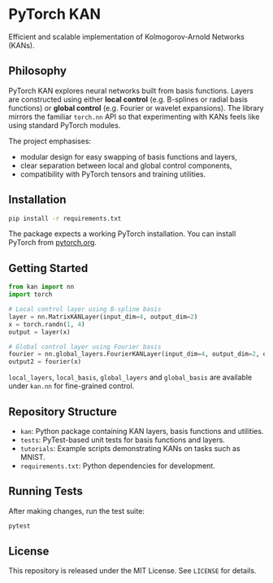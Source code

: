 # PyTorch KAN

Efficient and scalable implementation of Kolmogorov-Arnold Networks (KANs).

## Philosophy

PyTorch KAN explores neural networks built from basis functions.  Layers are
constructed using either **local control** (e.g. B-splines or radial basis
functions) or **global control** (e.g. Fourier or wavelet expansions).  The
library mirrors the familiar `torch.nn` API so that experimenting with KANs
feels like using standard PyTorch modules.

The project emphasises:

- modular design for easy swapping of basis functions and layers,
- clear separation between local and global control components,
- compatibility with PyTorch tensors and training utilities.

## Installation

```bash
pip install -r requirements.txt
```

The package expects a working PyTorch installation.  You can install PyTorch
from [pytorch.org](https://pytorch.org/).

## Getting Started

```python
from kan import nn
import torch

# Local control layer using B-spline basis
layer = nn.MatrixKANLayer(input_dim=4, output_dim=2)
x = torch.randn(1, 4)
output = layer(x)

# Global control layer using Fourier basis
fourier = nn.global_layers.FourierKANLayer(input_dim=4, output_dim=2, order=3)
output2 = fourier(x)
```

`local_layers`, `local_basis`, `global_layers` and `global_basis` are available
under `kan.nn` for fine-grained control.

## Repository Structure

- `kan`: Python package containing KAN layers, basis functions and utilities.
- `tests`: PyTest-based unit tests for basis functions and layers.
- `tutorials`: Example scripts demonstrating KANs on tasks such as MNIST.
- `requirements.txt`: Python dependencies for development.

## Running Tests

After making changes, run the test suite:

```bash
pytest
```

## License

This repository is released under the MIT License.  See `LICENSE` for details.
